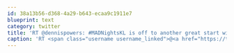 ```yaml
---
id: 38a13b56-d368-4a29-b643-ecaa9c1911e7
blueprint: text
category: twitter
title: 'RT @dennispowers: #MADNightsKL is off to another great start with 2 amazing presenters @jvdw + @squawkfox! (at @StreamingCafe) [pic]: http:…'
caption: 'RT <span class="username username_linked">@<a href="https://twitter.com/dennispowers" title="Dennis Powers">dennispowers</a></span>: <span class="hashtag hashtag_local">#<a href="http://tweettemp.darylchymko.ca/?tag=madnightskl">MADNightsKL</a> is off to another great start with 2 amazing presenters <span class="username username_linked">@<a href="https://twitter.com/jvdw" title="John van der Woude">jvdw</a></span> + <span class="username username_linked">@<a href="https://twitter.com/squawkfox" title="Kerry K. Taylor">squawkfox</a></span>! (at @StreamingCafe) [pic]: http:…'
---
```

